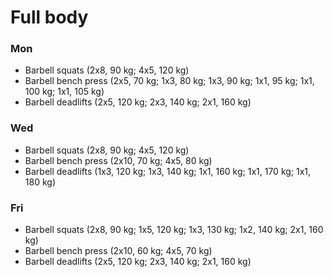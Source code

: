 # Full body
### Mon
* Barbell squats (2x8, 90 kg; 4x5, 120 kg)
* Barbell bench press (2x5, 70 kg; 1x3, 80 kg; 1x3, 90 kg; 1x1, 95 kg; 1x1, 100 kg; 1x1, 105 kg)
* Barbell deadlifts (2x5, 120 kg; 2x3, 140 kg; 2x1, 160 kg)

### Wed
* Barbell squats (2x8, 90 kg; 4x5, 120 kg)
* Barbell bench press (2x10, 70 kg; 4x5, 80 kg)
* Barbell deadlifts (1x3, 120 kg; 1x3, 140 kg; 1x1, 160 kg; 1x1, 170 kg; 1x1, 180 kg)

### Fri
* Barbell squats (2x8, 90 kg; 1x5, 120 kg; 1x3, 130 kg; 1x2, 140 kg; 2x1, 160 kg)
* Barbell bench press (2x10, 60 kg; 4x5, 70 kg)
* Barbell deadlifts (2x5, 120 kg; 2x3, 140 kg; 2x1, 160 kg)
